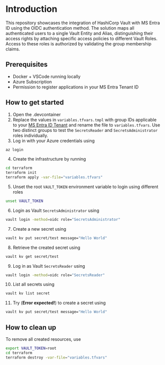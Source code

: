 # Introduction
This repository showcases the integration of HashiCorp Vault with MS Entra ID using the OIDC authentication method. The solution maps all authenticated users to a single Vault Entity and Alias, distinguishing their access rights by attaching specific access policies to different Vault Roles. Access to these roles is authorized by validating the group membership claims.

## Prerequisites
- Docker + VSCode running locally
- Azure Subscription
- Permission to register applications in your MS Entra Tenant ID

## How to get started
1. Open the .devcontainer
2. Replace the values in `variables.tfvars.tmpl` with group IDs applicable to your [MS Entra ID Tenant](https://portal.azure.com/#view/Microsoft_AAD_IAM/GroupsManagementMenuBlade/~/AllGroups) and rename the file to `variables.tfvars`. Use two distinct groups to test the `SecretsReader` and `SecretsAdministrator` roles individually.
3. Log in with your Azure credentials using 
```sh
az login
```
4. Create the infrastructure by running
```sh
cd terraform
terraform init
terraform apply -var-file="variables.tfvars"
```
5. Unset the root `VAULT_TOKEN` environment variable to login using different roles
```sh
unset VAULT_TOKEN
```
6. Login as Vault `SecretsAdministrator` using 
```sh
vault login -method=oidc role="SecretsAdministrator"
```
7. Create a new secret using 
```sh
vault kv put secret/test message="Hello World"
```
8. Retrieve the created secret using 
```sh 
vault kv get secret/test
```
9. Log in as Vault `SecretsReader` using 
```sh 
vault login -method=oidc role="SecretsReader"
```
10. List all secrets using
```sh
vault kv list secret
```
11. Try (**Error expected!**) to create a secret using 
```sh
vault kv put secret/test message="Hello World"
```

## How to clean up
To remove all created resources, use
```sh
export VAULT_TOKEN=root
cd terraform
terraform destroy -var-file="variables.tfvars"
```
